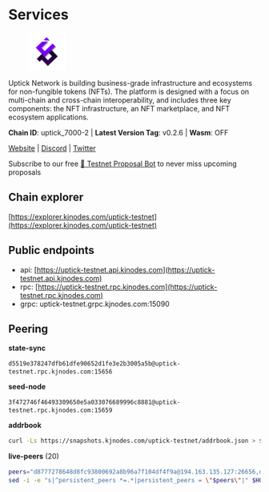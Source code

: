 # Services

<figure><img src="https://raw.githubusercontent.com/kj89/cosmos-images/main/logos/uptick.png" alt=""><figcaption></figcaption></figure>

Uptick Network is building business-grade infrastructure and  ecosystems for non-fungible tokens (NFTs). The platform is  designed with a focus on multi-chain and cross-chain interoperability,  and includes three key components: the NFT infrastructure, an NFT  marketplace, and NFT ecosystem applications.

**Chain ID**: uptick_7000-2 | **Latest Version Tag**: v0.2.6 | **Wasm**: OFF

[Website](https://uptick.network) | [Discord](https://discord.gg/UzeHS7fu5H) | [Twitter](https://twitter.com/uptickproject)



Subscribe to our free [🤖 Testnet Proposal Bot](https://t.me/kjnodes_testnet_proposal_bot) to never miss upcoming proposals


## Chain explorer
[https://explorer.kjnodes.com/uptick-testnet](https://explorer.kjnodes.com/uptick-testnet)

## Public endpoints

* api: [https://uptick-testnet.api.kjnodes.com](https://uptick-testnet.api.kjnodes.com)
* rpc: [https://uptick-testnet.rpc.kjnodes.com](https://uptick-testnet.rpc.kjnodes.com)
* grpc: uptick-testnet.grpc.kjnodes.com:15090

## Peering

**state-sync**

```text
d5519e378247dfb61dfe90652d1fe3e2b3005a5b@uptick-testnet.rpc.kjnodes.com:15656
```

**seed-node**

```text
3f472746f46493309650e5a033076689996c8881@uptick-testnet.rpc.kjnodes.com:15659
```

**addrbook**
```bash
curl -Ls https://snapshots.kjnodes.com/uptick-testnet/addrbook.json > $HOME/.uptickd/config/addrbook.json
```

**live-peers** (20)
```bash
peers="d8777278648d8fc93800692a8b96a7f104df4f9a@194.163.135.127:26656,d5519e378247dfb61dfe90652d1fe3e2b3005a5b@65.109.68.190:15656,b483acbcae7ccd1244f588144245e9d1124c3de5@88.99.56.200:26666,af5262526a0800a29a0a7194e1488a9fa62d0005@195.3.223.208:26656,1c66685cbf5c8dc0a739eb57c896d35eb2eed17c@65.109.50.106:28656,0afb5ce897e69eec34fb32bf87f4a2f93f79e0b3@65.109.65.210:30656,be823fc2f0e81ac3003ec20eba05bd963c0f3aac@95.217.4.62:26656,e24bde7fe207160442fe6b93ee376a739def5757@51.222.248.153:26656,7849e4320385434b0828a3e0206a3b69767393f6@65.109.91.227:26656,878101ab9ad2402bfd700a3da58223778461c753@185.245.182.152:26656,3edfe380f7eff0658582c158f2eecebae2e0fed7@213.239.213.179:26656,2c952455a0e425081b54855091ab84c1fe73c4bc@65.108.231.124:10656,7831b5c5cc90fa95ea99a0cea5d1ad07dfcc7b9c@185.245.183.187:26656,a818920590d15226a206ec4c73b1c5c20c56a435@65.21.134.202:26666,b9d3fe835ded0b93c39befad43fb3c4964ae740f@91.195.101.100:26656,174a57a0d4b914b5a9823a5f3f47ae4b06d9809e@65.108.206.118:60956,7a4f1c0baa2ff31c02163fb658c4eb8d119193c7@95.214.52.173:18656,6a775f6034f64827a6220de07b1ad344284bbf51@194.163.155.84:46656,04196aaa08949308f04c7a1467ee02c24e58a1af@185.246.84.32:26656,2298edffe9306e4d9370233c1d29dab567829095@144.91.78.28:26656"
sed -i -e "s|^persistent_peers *=.*|persistent_peers = \"$peers\"|" $HOME/.uptickd/config/config.toml
```

